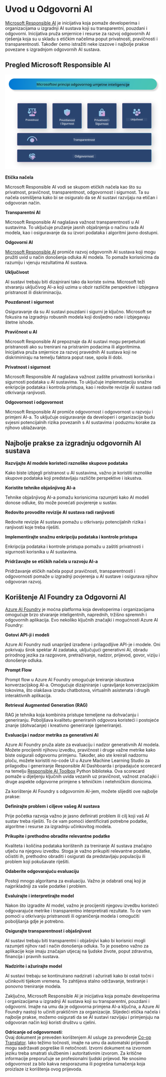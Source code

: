 <!--
CO_OP_TRANSLATOR_METADATA:
{
  "original_hash": "805b96b20152936d8f4c587d90d6e06e",
  "translation_date": "2025-07-16T22:59:08+00:00",
  "source_file": "md/01.Introduction/05/ResponsibleAI.md",
  "language_code": "hr"
}
-->
# **Uvod u Odgovorni AI**

[Microsoft Responsible AI](https://www.microsoft.com/ai/responsible-ai?WT.mc_id=aiml-138114-kinfeylo) je inicijativa koja pomaže developerima i organizacijama u izgradnji AI sustava koji su transparentni, pouzdani i odgovorni. Inicijativa pruža smjernice i resurse za razvoj odgovornih AI rješenja koja su u skladu s etičkim načelima poput privatnosti, pravičnosti i transparentnosti. Također ćemo istražiti neke izazove i najbolje prakse povezane s izgradnjom odgovornih AI sustava.

## Pregled Microsoft Responsible AI

![RAIPrinciples](../../../../../translated_images/RAIPrinciples.bf9c9bc6ca160d336830630939a5130a22b3f9e1f633773562f83fed08a50520.hr.png)

**Etička načela**

Microsoft Responsible AI vodi se skupom etičkih načela kao što su privatnost, pravičnost, transparentnost, odgovornost i sigurnost. Ta su načela osmišljena kako bi se osiguralo da se AI sustavi razvijaju na etičan i odgovoran način.

**Transparentni AI**

Microsoft Responsible AI naglašava važnost transparentnosti u AI sustavima. To uključuje pružanje jasnih objašnjenja o načinu rada AI modela, kao i osiguravanje da su izvori podataka i algoritmi javno dostupni.

**Odgovorni AI**

[Microsoft Responsible AI](https://www.microsoft.com/ai/responsible-ai?WT.mc_id=aiml-138114-kinfeylo) promiče razvoj odgovornih AI sustava koji mogu pružiti uvid u način donošenja odluka AI modela. To pomaže korisnicima da razumiju i vjeruju rezultatima AI sustava.

**Uključivost**

AI sustavi trebaju biti dizajnirani tako da koriste svima. Microsoft teži stvaranju uključivog AI-a koji uzima u obzir različite perspektive i izbjegava pristranost ili diskriminaciju.

**Pouzdanost i sigurnost**

Osiguravanje da su AI sustavi pouzdani i sigurni je ključno. Microsoft se fokusira na izgradnju robusnih modela koji dosljedno rade i izbjegavaju štetne ishode.

**Pravičnost u AI**

Microsoft Responsible AI prepoznaje da AI sustavi mogu perpetuirati pristranosti ako su trenirani na pristranim podacima ili algoritmima. Inicijativa pruža smjernice za razvoj pravednih AI sustava koji ne diskriminiraju na temelju faktora poput rase, spola ili dobi.

**Privatnost i sigurnost**

Microsoft Responsible AI naglašava važnost zaštite privatnosti korisnika i sigurnosti podataka u AI sustavima. To uključuje implementaciju snažne enkripcije podataka i kontrola pristupa, kao i redovite revizije AI sustava radi otkrivanja ranjivosti.

**Odgovornost i odgovornost**

Microsoft Responsible AI promiče odgovornost i odgovornost u razvoju i primjeni AI-a. To uključuje osiguravanje da developeri i organizacije budu svjesni potencijalnih rizika povezanih s AI sustavima i poduzmu korake za njihovo ublažavanje.

## Najbolje prakse za izgradnju odgovornih AI sustava

**Razvijajte AI modele koristeći raznolike skupove podataka**

Kako biste izbjegli pristranost u AI sustavima, važno je koristiti raznolike skupove podataka koji predstavljaju različite perspektive i iskustva.

**Koristite tehnike objašnjivog AI-a**

Tehnike objašnjivog AI-a pomažu korisnicima razumjeti kako AI modeli donose odluke, što može povećati povjerenje u sustav.

**Redovito provodite revizije AI sustava radi ranjivosti**

Redovite revizije AI sustava pomažu u otkrivanju potencijalnih rizika i ranjivosti koje treba riješiti.

**Implementirajte snažnu enkripciju podataka i kontrole pristupa**

Enkripcija podataka i kontrole pristupa pomažu u zaštiti privatnosti i sigurnosti korisnika u AI sustavima.

**Pridržavajte se etičkih načela u razvoju AI-a**

Pridržavanje etičkih načela poput pravičnosti, transparentnosti i odgovornosti pomaže u izgradnji povjerenja u AI sustave i osigurava njihov odgovoran razvoj.

## Korištenje AI Foundry za Odgovorni AI

[Azure AI Foundry](https://ai.azure.com?WT.mc_id=aiml-138114-kinfeylo) je moćna platforma koja developerima i organizacijama omogućuje brzo stvaranje inteligentnih, naprednih, tržišno spremnih i odgovornih aplikacija. Evo nekoliko ključnih značajki i mogućnosti Azure AI Foundry:

**Gotovi API-ji i modeli**

Azure AI Foundry nudi unaprijed izrađene i prilagodljive API-je i modele. Oni pokrivaju širok spektar AI zadataka, uključujući generativni AI, obradu prirodnog jezika za razgovore, pretraživanje, nadzor, prijevod, govor, viziju i donošenje odluka.

**Prompt Flow**

Prompt flow u Azure AI Foundry omogućuje kreiranje iskustava konverzacijskog AI-a. Omogućuje dizajniranje i upravljanje konverzacijskim tokovima, što olakšava izradu chatbotova, virtualnih asistenata i drugih interaktivnih aplikacija.

**Retrieval Augmented Generation (RAG)**

RAG je tehnika koja kombinira pristupe temeljene na dohvaćanju i generiranju. Poboljšava kvalitetu generiranih odgovora koristeći i postojeće znanje (dohvaćanje) i kreativno generiranje (generiranje).

**Evaluacija i nadzor metrika za generativni AI**

Azure AI Foundry pruža alate za evaluaciju i nadzor generativnih AI modela. Možete procijeniti njihovu izvedbu, pravičnost i druge važne metrike kako biste osigurali odgovornu primjenu. Također, ako ste kreirali nadzornu ploču, možete koristiti no-code UI u Azure Machine Learning Studio za prilagodbu i generiranje Responsible AI Dashboarda i pripadajuće scorecard na temelju [Responsible AI Toolbox](https://responsibleaitoolbox.ai/?WT.mc_id=aiml-138114-kinfeylo) Python biblioteka. Ova scorecard pomaže u dijeljenju ključnih uvida vezanih uz pravičnost, važnost značajki i druge aspekte odgovorne primjene s tehničkim i netehničkim dionicima.

Za korištenje AI Foundry s odgovornim AI-jem, možete slijediti ove najbolje prakse:

**Definirajte problem i ciljeve vašeg AI sustava**

Prije početka razvoja važno je jasno definirati problem ili cilj koji vaš AI sustav treba riješiti. To će vam pomoći identificirati potrebne podatke, algoritme i resurse za izgradnju učinkovitog modela.

**Prikupite i prethodno obradite relevantne podatke**

Kvaliteta i količina podataka korištenih za treniranje AI sustava značajno utječu na njegovu izvedbu. Stoga je važno prikupiti relevantne podatke, očistiti ih, prethodno obraditi i osigurati da predstavljaju populaciju ili problem koji pokušavate riješiti.

**Odaberite odgovarajuću evaluaciju**

Postoji mnogo algoritama za evaluaciju. Važno je odabrati onaj koji je najprikladniji za vaše podatke i problem.

**Evaluirajte i interpretirajte model**

Nakon što izgradite AI model, važno je procijeniti njegovu izvedbu koristeći odgovarajuće metrike i transparentno interpretirati rezultate. To će vam pomoći u otkrivanju pristranosti ili ograničenja modela i omogućiti poboljšanja gdje je potrebno.

**Osigurajte transparentnost i objašnjivost**

AI sustavi trebaju biti transparentni i objašnjivi kako bi korisnici mogli razumjeti njihov rad i način donošenja odluka. To je posebno važno za aplikacije koje imaju značajan utjecaj na ljudske živote, poput zdravstva, financija i pravnih sustava.

**Nadzirite i ažurirajte model**

AI sustavi trebaju se kontinuirano nadzirati i ažurirati kako bi ostali točni i učinkoviti tijekom vremena. To zahtijeva stalno održavanje, testiranje i ponovno treniranje modela.

Zaključno, Microsoft Responsible AI je inicijativa koja pomaže developerima i organizacijama u izgradnji AI sustava koji su transparentni, pouzdani i odgovorni. Imajte na umu da je odgovorna primjena AI-a ključna, a Azure AI Foundry nastoji to učiniti praktičnim za organizacije. Slijedeći etička načela i najbolje prakse, možemo osigurati da se AI sustavi razvijaju i primjenjuju na odgovoran način koji koristi društvu u cjelini.

**Odricanje od odgovornosti**:  
Ovaj dokument je preveden korištenjem AI usluge za prevođenje [Co-op Translator](https://github.com/Azure/co-op-translator). Iako težimo točnosti, imajte na umu da automatski prijevodi mogu sadržavati pogreške ili netočnosti. Izvorni dokument na izvornom jeziku treba smatrati službenim i autoritativnim izvorom. Za kritične informacije preporučuje se profesionalni ljudski prijevod. Ne snosimo odgovornost za bilo kakva nesporazuma ili pogrešna tumačenja koja proizlaze iz korištenja ovog prijevoda.
